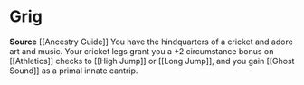 ﻿---
id: '141'
name: Grig
rarity: Common
source: '[[DATABASE/source/Ancestry Guide|Ancestry Guide]]'
trait: null
type: Heritage

---
# Grig

**Source** [[Ancestry Guide]] 
You have the hindquarters of a cricket and adore art and music. Your cricket legs grant you a +2 circumstance bonus on [[Athletics]] checks to [[High Jump]] or [[Long Jump]], and you gain [[Ghost Sound]] as a primal innate cantrip.